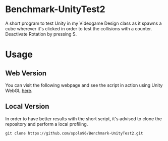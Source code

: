 # Benchmark-UnityTest2
A short program to test Unity in my Videogame Design class as it spawns a cube wherever it's clicked in order to test the collisions with a counter. Deactivate Rotation by pressing S.

# Usage
## Web Version
You can visit the following webpage and see the script in action using Unity WebGL [here](https://wolflypolo.itch.io/benchmark-test2-unity2d).

## Local Version
In order to have better results with the short script, it's advised to clone the repository and perform a local profiling. 
```
git clone https://github.com/spolo96/Benchmark-UnityTest2.git
```
